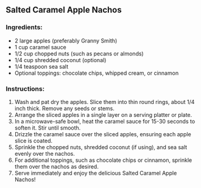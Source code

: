 ## Salted Caramel Apple Nachos

### Ingredients:

- 2 large apples (preferably Granny Smith)
- 1 cup caramel sauce
- 1/2 cup chopped nuts (such as pecans or almonds)
- 1/4 cup shredded coconut (optional)
- 1/4 teaspoon sea salt
- Optional toppings: chocolate chips, whipped cream, or cinnamon

### Instructions:

1. Wash and pat dry the apples. Slice them into thin round rings, about 1/4 inch thick. Remove any seeds or stems.
2. Arrange the sliced apples in a single layer on a serving platter or plate.
3. In a microwave-safe bowl, heat the caramel sauce for 15-30 seconds to soften it. Stir until smooth.
4. Drizzle the caramel sauce over the sliced apples, ensuring each apple slice is coated.
5. Sprinkle the chopped nuts, shredded coconut (if using), and sea salt evenly over the nachos.
6. For additional toppings, such as chocolate chips or cinnamon, sprinkle them over the nachos as desired.
7. Serve immediately and enjoy the delicious Salted Caramel Apple Nachos!
